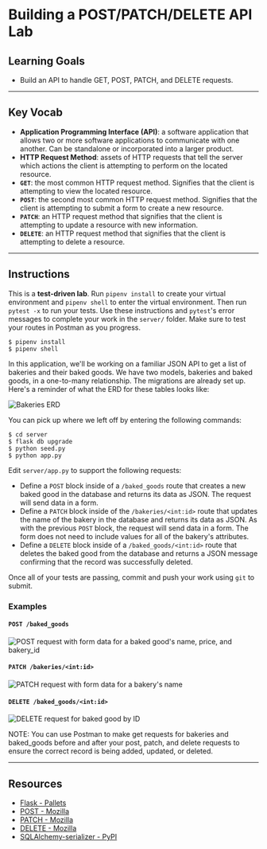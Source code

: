 # Building a POST/PATCH/DELETE API Lab

## Learning Goals

- Build an API to handle GET, POST, PATCH, and DELETE requests.

---

## Key Vocab

- **Application Programming Interface (API)**: a software application that
  allows two or more software applications to communicate with one another. Can
  be standalone or incorporated into a larger product.
- **HTTP Request Method**: assets of HTTP requests that tell the server which
  actions the client is attempting to perform on the located resource.
- **`GET`**: the most common HTTP request method. Signifies that the client is
  attempting to view the located resource.
- **`POST`**: the second most common HTTP request method. Signifies that the
  client is attempting to submit a form to create a new resource.
- **`PATCH`**: an HTTP request method that signifies that the client is
  attempting to update a resource with new information.
- **`DELETE`**: an HTTP request method that signifies that the client is
  attempting to delete a resource.

---

## Instructions

This is a **test-driven lab**. Run `pipenv install` to create your virtual
environment and `pipenv shell` to enter the virtual environment. Then run
`pytest -x` to run your tests. Use these instructions and `pytest`'s error
messages to complete your work in the `server/` folder. Make sure to test your
routes in Postman as you progress.

```console
$ pipenv install
$ pipenv shell
```

In this application, we'll be working on a familiar JSON API to get a list of
bakeries and their baked goods. We have two models, bakeries and baked goods, in
a one-to-many relationship. The migrations are already set up. Here's a reminder
of what the ERD for these tables looks like:

![Bakeries ERD](https://curriculum-content.s3.amazonaws.com/phase-3/sinatra-with-active-record-get-lab/bakeries-baked_goods-erd.png)

You can pick up where we left off by entering the following commands:

```console
$ cd server
$ flask db upgrade
$ python seed.py
$ python app.py
```

Edit `server/app.py` to support the following requests:

- Define a `POST` block inside of a `/baked_goods` route that creates a new
  baked good in the database and returns its data as JSON. The request will send
  data in a form.
- Define a `PATCH` block inside of the `/bakeries/<int:id>` route that updates
  the name of the bakery in the database and returns its data as JSON. As with
  the previous `POST` block, the request will send data in a form. The form does
  not need to include values for all of the bakery's attributes.
- Define a `DELETE` block inside of a `/baked_goods/<int:id>` route that deletes
  the baked good from the database and returns a JSON message confirming that
  the record was successfully deleted.

Once all of your tests are passing, commit and push your work using `git` to
submit.

### Examples

#### `POST /baked_goods`

![POST request with form data for a baked good's name, price, and bakery_id](https://curriculum-content.s3.amazonaws.com/6130/python-p4-v2-flask/post.png)

#### `PATCH /bakeries/<int:id>`

![PATCH request with form data for a bakery's name](https://curriculum-content.s3.amazonaws.com/6130/python-p4-v2-flask/ppd_lab_patch.png)

#### `DELETE /baked_goods/<int:id>`

![DELETE request for baked good by ID](https://curriculum-content.s3.amazonaws.com/6130/python-p4-v2-flask/ppd_lab_delete.png)

NOTE: You can use Postman to make get requests for bakeries and baked_goods
before and after your post, patch, and delete requests to ensure the correct
record is being added, updated, or deleted.

---

## Resources

- [Flask - Pallets](https://flask.palletsprojects.com/en/2.2.x/)
- [POST - Mozilla](https://developer.mozilla.org/en-US/docs/Web/HTTP/Methods/POST)
- [PATCH - Mozilla](https://developer.mozilla.org/en-US/docs/Web/HTTP/Methods/PATCH)
- [DELETE - Mozilla](https://developer.mozilla.org/en-US/docs/Web/HTTP/Methods/DELETE)
- [SQLAlchemy-serializer - PyPI](https://pypi.org/project/SQLAlchemy-serializer/)
